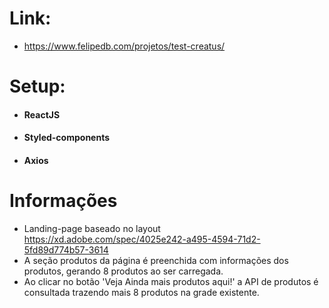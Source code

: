 # Link: 
* <https://www.felipedb.com/projetos/test-creatus/>
# Setup: 
* #### ReactJS
* #### Styled-components
* #### Axios

# Informações
* Landing-page baseado no layout <https://xd.adobe.com/spec/4025e242-a495-4594-71d2-5fd89d774b57-3614>
* A seção produtos da página é preenchida com informações dos produtos, gerando 8 produtos ao ser carregada. 
* Ao clicar no botão 'Veja Ainda mais produtos aqui!' a API de produtos é consultada trazendo mais 8 produtos na grade existente.

